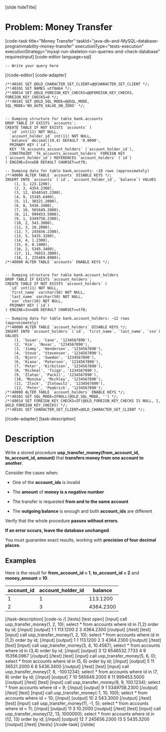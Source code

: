 [slide hideTitle]
# Problem: Money Transfer
[code-task title="Money Transfer" taskId="java-db-and-MySQL-database-programmability-money-transfer" executionType="tests-execution" executionStrategy="mysql-run-skeleton-run-queries-and-check-database" requiresInput]
[code-editor language=sql]
```
-- Write your query here
```
[/code-editor]
[code-adapter]
```
/*!40101 SET @OLD_CHARACTER_SET_CLIENT=@@CHARACTER_SET_CLIENT */;
/*!40101 SET NAMES utf8mb4 */;
/*!40014 SET @OLD_FOREIGN_KEY_CHECKS=@@FOREIGN_KEY_CHECKS, FOREIGN_KEY_CHECKS=0 */;
/*!40101 SET @OLD_SQL_MODE=@@SQL_MODE, SQL_MODE='NO_AUTO_VALUE_ON_ZERO' */;


-- Dumping structure for table bank.accounts
DROP TABLE IF EXISTS `accounts`;
CREATE TABLE IF NOT EXISTS `accounts` (
  `id` int(11) NOT NULL,
  `account_holder_id` int(11) NOT NULL,
  `balance` decimal(19,4) DEFAULT '0.0000',
  PRIMARY KEY (`id`),
  KEY `fk_accounts_account_holders` (`account_holder_id`),
  CONSTRAINT `fk_accounts_account_holders` FOREIGN KEY (`account_holder_id`) REFERENCES `account_holders` (`id`)
) ENGINE=InnoDB DEFAULT CHARSET=utf8;

-- Dumping data for table bank.accounts: ~18 rows (approximately)
/*!40000 ALTER TABLE `accounts` DISABLE KEYS */;
INSERT INTO `accounts` (`id`, `account_holder_id`, `balance`) VALUES
	(1, 1, 123.1200),
	(2, 3, 4354.2300),
	(3, 12, 6546543.2300),
	(4, 9, 15345.6400),
	(5, 11, 36521.2000),
	(6, 8, 5436.3400),
	(7, 10, 565649.2000),
	(8, 11, 999453.5000),
	(9, 1, 5349758.2300),
	(10, 2, 543.3000),
	(11, 3, 10.2000),
	(12, 7, 245656.2300),
	(13, 5, 5435.3200),
	(14, 4, 1.2300),
	(15, 6, 0.1900),
	(16, 2, 5345.3400),
	(17, 11, 76653.2000),
	(18, 1, 235469.8900);
/*!40000 ALTER TABLE `accounts` ENABLE KEYS */;


-- Dumping structure for table bank.account_holders
DROP TABLE IF EXISTS `account_holders`;
CREATE TABLE IF NOT EXISTS `account_holders` (
  `id` int(11) NOT NULL,
  `first_name` varchar(50) NOT NULL,
  `last_name` varchar(50) NOT NULL,
  `ssn` char(10) NOT NULL,
  PRIMARY KEY (`id`)
) ENGINE=InnoDB DEFAULT CHARSET=utf8;

-- Dumping data for table bank.account_holders: ~12 rows (approximately)
/*!40000 ALTER TABLE `account_holders` DISABLE KEYS */;
INSERT INTO `account_holders` (`id`, `first_name`, `last_name`, `ssn`) VALUES
	(1, 'Susan', 'Cane', '1234567890'),
	(2, 'Kim', 'Novac', '1234567890'),
	(3, 'Jimmy', 'Henderson', '1234567890'),
	(4, 'Steve', 'Stevenson', '1234567890'),
	(5, 'Bjorn', 'Sweden', '1234567890'),
	(6, 'Kiana', 'Peterson', '1234567890'),
	(7, 'Peter', 'Kirbitson', '1234567890'),
	(8, 'Micheal', 'Tsiga', '1234567890'),
	(9, 'Zlatan', 'Packil', '1234567890'),
	(10, 'Monika', 'Michley', '1234567890'),
	(11, 'Zlock', 'Zlotowitz', '1234567890'),
	(12, 'Peter', 'Peabrick', '1234567890');
/*!40000 ALTER TABLE `account_holders` ENABLE KEYS */;
/*!40101 SET SQL_MODE=IFNULL(@OLD_SQL_MODE, '') */;
/*!40014 SET FOREIGN_KEY_CHECKS=IF(@OLD_FOREIGN_KEY_CHECKS IS NULL, 1, @OLD_FOREIGN_KEY_CHECKS) */;
/*!40101 SET CHARACTER_SET_CLIENT=@OLD_CHARACTER_SET_CLIENT */;
```
[/code-adapter]
[task-description]
# Description
Write a stored procedure **usp_transfer_money(from_account_id, to_account_id, amount)** that **transfers money from one account to another**. 

Consider the cases when: 

- One of the **account_ids** is invalid

- The **amount** of **money is a negative number**

- The transfer is requested **from and to the same account**

- The **outgoing balance** is enough and both **account_ids** are different

Verify that the whole procedure **passes without errors**.  

**If an error occurs, leave the database unchanged**.

You must guarantee exact results, working with **precision of four decimal places**.


## Examples

Here is the result for **from_account_id = 1**, **to_account_id = 2** and **money_amount = 10**.

| **account_id** |**account_holder_id** |**balance** |
| --- | --- |--- |
| 1 | 1 | 113.1200 | 
| 2 | 3 | 4364.2300 | 

[/task-description]
[code-io /]
[tests]
[test open]
[input]
call usp_transfer_money(1, 2, 10);
select \* from accounts 
where id in (1,2)
order by id;
[/input]
[output]
1
1
113.1200
2
3
4364.2300
[/output]
[/test]
[test]
[input]
call usp_transfer_money(1, 2, 10);
select \* from accounts 
where id in (1,2)
order by id;
[/input]
[output]
1
1
113.1200
2
3
4364.2300
[/output]
[/test]
[test]
[input]
call usp_transfer_money(3, 4, 10.4567);
select \* from accounts 
where id in (3,4)
order by id;
[/input]
[output]
3
12
6546532.7733
4
9
15356.0967
[/output]
[/test]
[test]
[input]
call usp_transfer_money(5, 6, 0);
select \* from accounts 
where id in (5, 6)
order by id;
[/input]
[output]
5
11
36521.2000
6
8
5436.3400
[/output]
[/test]
[test]
[input]
call usp_transfer_money(7, 8, -100.1234);
select \* from accounts 
where id in (7, 8)
order by id;
[/input]
[output]
7
10
565649.2000
8
11
999453.5000
[/output]
[/test]
[test]
[input]
call usp_transfer_money(9, 9, 100.1234);
select \* from accounts 
where id = 9;
[/input]
[output]
9
1
5349758.2300
[/output]
[/test]
[test]
[input]
call usp_transfer_money(-1, 10, 100);
select \* from accounts 
where id = 10;
[/input]
[output]
10
2
543.3000
[/output]
[/test]
[test]
[input]
call usp_transfer_money(11, -1, 5);
select \* from accounts 
where id = 11;
[/input]
[output]
11
3
10.2000
[/output]
[/test]
[test]
[input]
call usp_transfer_money(12, 13, 1000000);
select \* from accounts 
where id in (12, 13)
order by id;
[/input]
[output]
12
7
245656.2300
13
5
5435.3200
[/output]
[/test]
[/tests]
[/code-task]
[/slide]